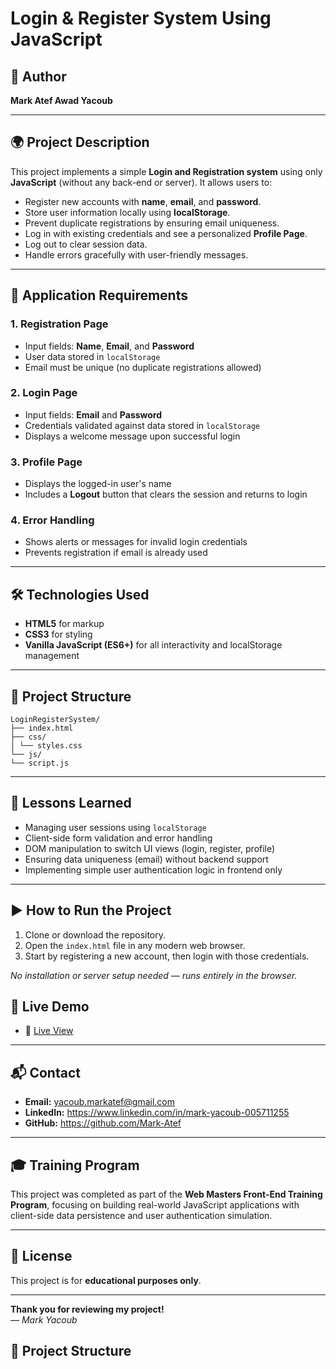 # Login & Register System Using JavaScript

## 👤 Author  
**Mark Atef Awad Yacoub**

---

## 🌍 Project Description

This project implements a simple **Login and Registration system** using only **JavaScript** (without any back-end or server). It allows users to:

- Register new accounts with **name**, **email**, and **password**.
- Store user information locally using **localStorage**.
- Prevent duplicate registrations by ensuring email uniqueness.
- Log in with existing credentials and see a personalized **Profile Page**.
- Log out to clear session data.
- Handle errors gracefully with user-friendly messages.

---

## 🚀 Application Requirements

### 1. Registration Page  
- Input fields: **Name**, **Email**, and **Password**  
- User data stored in `localStorage`  
- Email must be unique (no duplicate registrations allowed)

### 2. Login Page  
- Input fields: **Email** and **Password**  
- Credentials validated against data stored in `localStorage`  
- Displays a welcome message upon successful login

### 3. Profile Page  
- Displays the logged-in user's name  
- Includes a **Logout** button that clears the session and returns to login

### 4. Error Handling  
- Shows alerts or messages for invalid login credentials  
- Prevents registration if email is already used  

---

## 🛠️ Technologies Used

- **HTML5** for markup  
- **CSS3** for styling  
- **Vanilla JavaScript (ES6+)** for all interactivity and localStorage management

---

## 📁 Project Structure

```
LoginRegisterSystem/
├── index.html
├── css/
│ └── styles.css
└── js/
└── script.js 
```



---

## 🧠 Lessons Learned

- Managing user sessions using `localStorage`  
- Client-side form validation and error handling  
- DOM manipulation to switch UI views (login, register, profile)  
- Ensuring data uniqueness (email) without backend support  
- Implementing simple user authentication logic in frontend only

---

## ▶️ How to Run the Project

1. Clone or download the repository.  
2. Open the `index.html` file in any modern web browser.  
3. Start by registering a new account, then login with those credentials.  

*No installation or server setup needed — runs entirely in the browser.*

## 🚀 Live Demo

- 🔗 [Live View](https://mark-atef.github.io/Login-Register-System-Using-JavaScript/)

---

## 📬 Contact

- **Email:** yacoub.markatef@gmail.com  
- **LinkedIn:** https://www.linkedin.com/in/mark-yacoub-005711255  
- **GitHub:** https://github.com/Mark-Atef

---

## 🎓 Training Program

This project was completed as part of the **Web Masters Front-End Training Program**, focusing on building real-world JavaScript applications with client-side data persistence and user authentication simulation.

---

## 📄 License

This project is for **educational purposes only**.

---

**Thank you for reviewing my project!**  
— *Mark Yacoub*













## 📁 Project Structure

